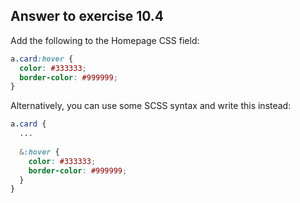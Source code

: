 ## Answer to exercise 10.4

Add the following to the Homepage CSS field:

``` css
a.card:hover {
  color: #333333;
  border-color: #999999;
}
```

Alternatively, you can use some SCSS syntax and write this instead:

``` css
a.card {
  ...
    
  &:hover {
    color: #333333;
    border-color: #999999;
  }
}
```

